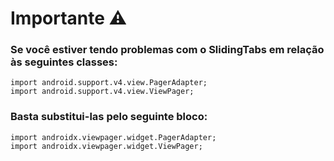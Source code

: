 # Importante :warning:
### Se você estiver tendo problemas com o SlidingTabs em relação às seguintes classes:
    import android.support.v4.view.PagerAdapter;
    import android.support.v4.view.ViewPager;
### Basta substitui-las pelo seguinte bloco:
    import androidx.viewpager.widget.PagerAdapter;
    import androidx.viewpager.widget.ViewPager;
    
